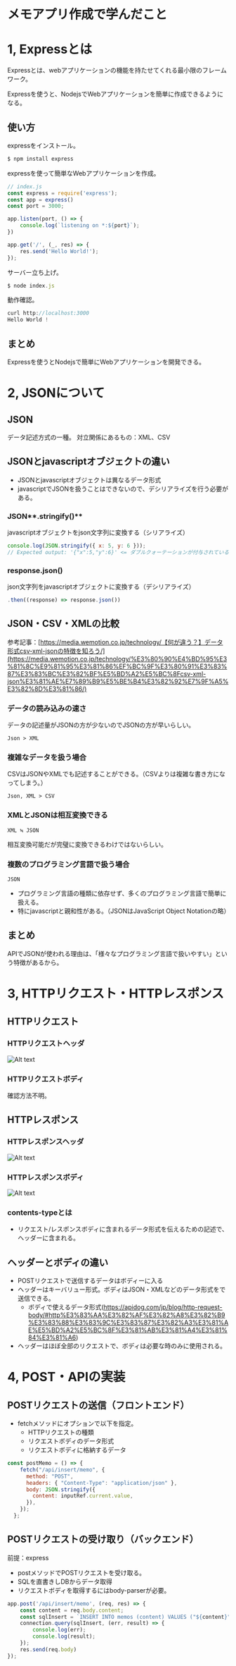 # メモアプリ作成で学んだこと

# 1, Expressとは

Expressとは、webアプリケーションの機能を持たせてくれる最小限のフレームワーク。

Expressを使うと、NodejsでWebアプリケーションを簡単に作成できるようになる。

## 使い方

expressをインストール。

```jsx
$ npm install express
```

expressを使って簡単なWebアプリケーションを作成。

```jsx
// index.js
const express = require('express');
const app = express()
const port = 3000;

app.listen(port, () => {
	console.log(`listening on *:${port}`);
})

app.get('/', (_, res) => {
	res.send('Hello World!');
});
```

サーバー立ち上げ。

```jsx
$ node index.js
```

動作確認。

```jsx
curl http://localhost:3000
Hello World !
```

## まとめ

Expressを使うとNodejsで簡単にWebアプリケーションを開発できる。

# 2, JSONについて

## JSON

データ記述方式の一種。
対立関係にあるもの：XML、CSV

## JSONとjavascriptオブジェクトの違い
- JSONとjavascriptオブジェクトは異なるデータ形式
- javascriptでJSONを扱うことはできないので、デシリアライズを行う必要がある。

### JSON**.stringify()**

javascriptオブジェクトをjson文字列に変換する（シリアライズ）

```jsx
console.log(JSON.stringify({ x: 5, y: 6 }));
// Expected output: '{"x":5,"y":6}' <= ダブルクォーテーションが付与されていることがわかる
```

### response.json()

json文字列をjavascriptオブジェクトに変換する（デシリアライズ）

```jsx
.then((response) => response.json())
```

## JSON・CSV・XMLの比較

参考記事：[https://media.wemotion.co.jp/technology/【何が違う？】データ形式csv-xml-jsonの特徴を知ろう/](https://media.wemotion.co.jp/technology/%E3%80%90%E4%BD%95%E3%81%8C%E9%81%95%E3%81%86%EF%BC%9F%E3%80%91%E3%83%87%E3%83%BC%E3%82%BF%E5%BD%A2%E5%BC%8Fcsv-xml-json%E3%81%AE%E7%89%B9%E5%BE%B4%E3%82%92%E7%9F%A5%E3%82%8D%E3%81%86/)


### データの読み込みの速さ

データの記述量がJSONの方が少ないのでJSONの方が早いらしい。

```
Json > XML
```

### 複雑なデータを扱う場合

CSVはJSONやXMLでも記述することができる。（CSVよりは複雑な書き方になってしまう。）

```
Json, XML > CSV
```

### XMLとJSONは相互変換できる
```
XML ≒ JSON
```

相互変換可能だが完璧に変換できるわけではないらしい。

### 複数のプログラミング言語で扱う場合
```
JSON
```
- プログラミング言語の種類に依存せず、多くのプログラミング言語で簡単に扱える。
- 特にjavascriptと親和性がある。（JSONはJavaScript Object Notationの略）

## まとめ
APIでJSONが使われる理由は、「様々なプログラミング言語で扱いやすい」という特徴があるから。

# 3, HTTPリクエスト・HTTPレスポンス
## HTTPリクエスト
### HTTPリクエストヘッダ
![Alt text](frontend/public/%E3%83%AA%E3%82%AF%E3%82%A8%E3%82%B9%E3%83%88%E3%83%98%E3%83%83%E3%83%80.png)

### HTTPリクエストボディ
確認方法不明。

## HTTPレスポンス
### HTTPレスポンスヘッダ
![Alt text](frontend/public/%E3%83%AC%E3%82%B9%E3%83%9D%E3%83%B3%E3%82%B9%E3%83%98%E3%83%83%E3%83%80.png)

### HTTPレスポンスボディ
![Alt text](frontend/public/%E3%83%AC%E3%82%B9%E3%83%9D%E3%83%B3%E3%82%B9%E3%83%9C%E3%83%87%E3%82%A3.png)

### contents-typeとは
- リクエスト/レスポンスボディに含まれるデータ形式を伝えるための記述で、ヘッダーに含まれる。

## ヘッダーとボディの違い
- POSTリクエストで送信するデータはボディーに入る
- ヘッダーはキーバリュー形式。ボディはJSON・XMLなどのデータ形式をで送信できる。
    - ボディで使えるデータ形式(https://apidog.com/jp/blog/http-request-body/#http%E3%83%AA%E3%82%AF%E3%82%A8%E3%82%B9%E3%83%88%E3%83%9C%E3%83%87%E3%82%A3%E3%81%AE%E5%BD%A2%E5%BC%8F%E3%81%AB%E3%81%A4%E3%81%84%E3%81%A6)
- ヘッダーはほぼ全部のリクエストで、ボディは必要な時のみに使用される。

# 4, POST・APIの実装

## POSTリクエストの送信（フロントエンド）
- fetchメソッドにオプションで以下を指定。
	- HTTPリクエストの種類
	- リクエストボディのデータ形式
	- リクエストボディに格納するデータ
```javascript
const postMemo = () => {
    fetch("/api/insert/memo", {
      method: "POST",
      headers: { "Content-Type": "application/json" },
      body: JSON.stringify({
        content: inputRef.current.value,
      }),
    });
  };
```

## POSTリクエストの受け取り（バックエンド）
前提：express
- postメソッドでPOSTリクエストを受け取る。
- SQLを直書きしDBからデータ取得
- リクエストボディを取得するにはbody-parserが必要。

```javascript
app.post('/api/insert/memo', (req, res) => {
	const content = req.body.content;
	const sqlInsert = `INSERT INTO memos (content) VALUES ("${content}")`;
	connection.query(sqlInsert, (err, result) => {
		console.log(err);
		console.log(result);
	});
	res.send(req.body)
});
```

